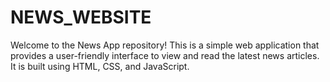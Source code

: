 # NEWS_WEBSITE
Welcome to the News App repository! This is a simple web application that provides a user-friendly interface to view and read the latest news articles. It is built using HTML, CSS, and JavaScript.
